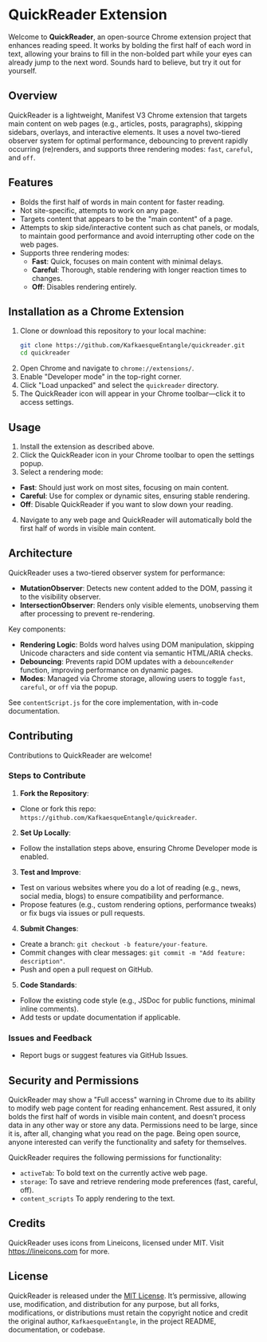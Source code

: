 # QuickReader Extension

Welcome to **QuickReader**, an open-source Chrome extension project that enhances reading speed. It works by bolding the first half of each word in text, allowing your brains to fill in the non-bolded part while your eyes can already jump to the next word. Sounds hard to believe, but try it out for yourself. 

## Overview

QuickReader is a lightweight, Manifest V3 Chrome extension that targets main content on web pages (e.g., articles, posts, paragraphs), skipping sidebars, overlays, and interactive elements. It uses a novel two-tiered observer system for optimal performance, debouncing to prevent rapidly occurring (re)renders, and supports three rendering modes: `fast`, `careful`, and `off`.

## Features

- Bolds the first half of words in main content for faster reading.
- Not site-specific, attempts to work on any page.
- Targets content that appears to be the "main content" of a page.
- Attempts to skip side/interactive content such as chat panels, or modals, to maintain good performance and avoid interrupting other code on the web pages.
- Supports three rendering modes:
  - **Fast**: Quick, focuses on main content with minimal delays.
  - **Careful**: Thorough, stable rendering with longer reaction times to changes.
  - **Off**: Disables rendering entirely.

## Installation as a Chrome Extension

1. Clone or download this repository to your local machine:
   ```bash
   git clone https://github.com/KafkaesqueEntangle/quickreader.git
   cd quickreader
   ```
2. Open Chrome and navigate to `chrome://extensions/`.
3. Enable "Developer mode" in the top-right corner.
4. Click "Load unpacked" and select the `quickreader` directory.
5. The QuickReader icon will appear in your Chrome toolbar—click it to access settings.

## Usage

1. Install the extension as described above.
2. Click the QuickReader icon in your Chrome toolbar to open the settings popup.
3. Select a rendering mode:
 - **Fast**: Should just work on most sites, focusing on main content.
 - **Careful**: Use for complex or dynamic sites, ensuring stable rendering.
 - **Off**: Disable QuickReader if you want to slow down your reading.
4. Navigate to any web page and QuickReader will automatically bold the first half of words in visible main content.

## Architecture

QuickReader uses a two-tiered observer system for performance:

- **MutationObserver**: Detects new content added to the DOM, passing it to the visibility observer.
- **IntersectionObserver**: Renders only visible elements, unobserving them after processing to prevent re-rendering.

Key components:
- **Rendering Logic**: Bolds word halves using DOM manipulation, skipping Unicode characters and side content via semantic HTML/ARIA checks.
- **Debouncing**: Prevents rapid DOM updates with a `debounceRender` function, improving performance on dynamic pages.
- **Modes**: Managed via Chrome storage, allowing users to toggle `fast`, `careful`, or `off` via the popup.

See `contentScript.js` for the core implementation, with in-code documentation.

## Contributing

Contributions to QuickReader are welcome!

### Steps to Contribute

1. **Fork the Repository**:
 - Clone or fork this repo: `https://github.com/KafkaesqueEntangle/quickreader`.
2. **Set Up Locally**:
 - Follow the installation steps above, ensuring Chrome Developer mode is enabled.
3. **Test and Improve**:
 - Test on various websites where you do a lot of reading (e.g., news, social media, blogs) to ensure compatibility and performance.
 - Propose features (e.g., custom rendering options, performance tweaks) or fix bugs via issues or pull requests.
4. **Submit Changes**:
 - Create a branch: `git checkout -b feature/your-feature`.
 - Commit changes with clear messages: `git commit -m "Add feature: description"`.
 - Push and open a pull request on GitHub.
5. **Code Standards**:
 - Follow the existing code style (e.g., JSDoc for public functions, minimal inline comments).
 - Add tests or update documentation if applicable.

### Issues and Feedback

- Report bugs or suggest features via GitHub Issues.

## Security and Permissions

QuickReader may show a "Full access" warning in Chrome due to its ability to modify web page content for reading enhancement. Rest assured, it only bolds the first half of words in visible main content, and doesn’t process data in any other way or store any data. Permissions need to be large, since it is, after all, changing what you read on the page. Being open source, anyone interested can verify the functionality and safety for themselves.

QuickReader requires the following permissions for functionality:
- `activeTab`: To bold text on the currently active web page.
- `storage`: To save and retrieve rendering mode preferences (fast, careful, off).
- `content_scripts` To apply rendering to the text.

## Credits

QuickReader uses icons from Lineicons, licensed under MIT. Visit https://lineicons.com for more.

## License

QuickReader is released under the [MIT License](LICENSE). It’s permissive, allowing use, modification, and distribution for any purpose, but all forks, modifications, or distributions must retain the copyright notice and credit the original author, `KafkaesqueEntangle`, in the project README, documentation, or codebase.
